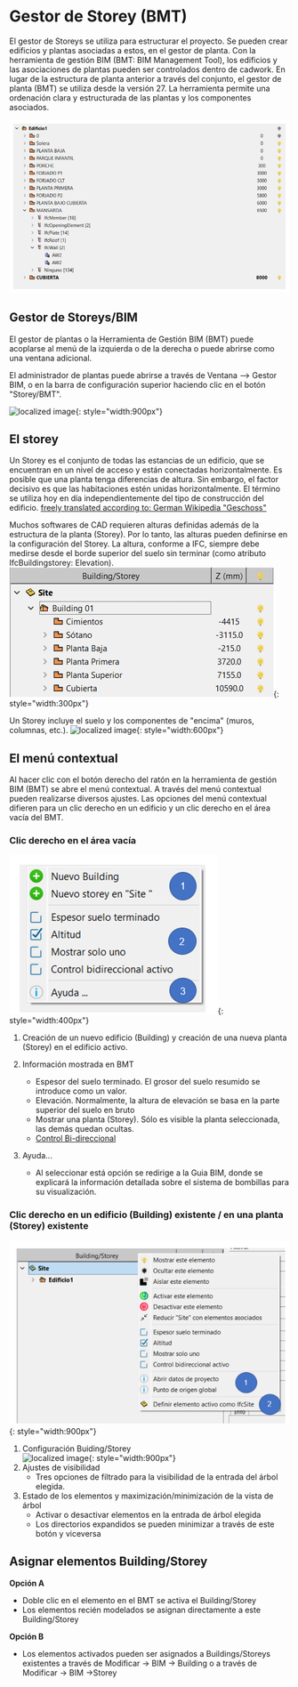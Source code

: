 # Gestor de Storey (BMT)

El gestor de Storeys se utiliza para estructurar el proyecto. Se pueden crear edificios y plantas asociadas a estos, en el gestor de planta.
Con la herramienta de gestión BIM (BMT: BIM Management Tool), los edificios y las asociaciones de plantas pueden ser controlados dentro de cadwork. En lugar de la estructura de planta anterior a través del conjunto, el gestor de planta (BMT) se utiliza desde la versión 27.
La herramienta permite una ordenación clara y estructurada de las plantas y los componentes asociados.

![localized image](../img/es/struct.png)

## Gestor de Storeys/BIM <br>

El gestor de plantas o la Herramienta de Gestión BIM (BMT) puede acoplarse al menú de la izquierda o de la derecha o puede abrirse como una ventana adicional.

El administrador de plantas puede abrirse a través de Ventana --> Gestor BIM, o en la barra de configuración superior haciendo clic en el botón "Storey/BMT".

![localized image](../img/bmt.gif){: style="width:900px"}

## El storey

Un Storey es el conjunto de todas las estancias de un edificio, que se encuentran en un nivel de acceso y están conectadas horizontalmente. Es posible que una planta tenga diferencias de altura. Sin embargo, el factor decisivo es que las habitaciones estén unidas horizontalmente. El término se utiliza hoy en día independientemente del tipo de construcción del edificio. [freely translated according to: German Wikipedia "Geschoss"](<https://de.wikipedia.org/wiki/Geschoss_(Architektur)>)

Muchos softwares de CAD requieren alturas definidas además de la estructura de la planta (Storey). Por lo tanto, las alturas pueden definirse en la configuración del Storey. La altura, conforme a IFC, siempre debe medirse desde el borde superior del suelo sin terminar (como atributo IfcBuildingstorey: Elevation).<br>
![localized image](../img/es/storey_cw.png){: style="width:300px"}

Un Storey incluye el suelo y los componentes de "encima" (muros, columnas, etc.).
![localized image](../img/storey_bs.png "https://standards.buildingsmart.org/IFC/RELEASE/IFC4/ADD2_TC1/HTML/link/ifcbuildingstorey.htm"){: style="width:600px"}

## El menú contextual

Al hacer clic con el botón derecho del ratón en la herramienta de gestión BIM (BMT) se abre el menú contextual.
A través del menú contextual pueden realizarse diversos ajustes. Las opciones del menú contextual difieren para un clic derecho en un edificio y un clic derecho en el área vacía del BMT.

### Clic derecho en el área vacía

![localized image](../img/es/new_bldg.png){: style="width:400px"}

1. Creación de un nuevo edificio (Building) y creación de una nueva planta (Storey) en el edificio activo.
2. Información mostrada en BMT
   * Espesor del suelo terminado. El grosor del suelo resumido se introduce como un valor.
   * Elevación. Normalmente, la altura de elevación se basa en la parte superior del suelo en bruto
   * Mostrar una planta (Storey). Sólo es visible la planta seleccionada, las demás quedan ocultas.
   * [Control Bi-direccional](../1.Import/import.es.md)
3. Ayuda... <br>

   * Al seleccionar está opción se redirige a la Guia BIM, donde se explicará la información detallada sobre el sistema de bombillas para su visualización.


### Clic derecho en un edificio (Building) existente / en una planta (Storey) existente

![localized image](../img/es/storey_context.png){: style="width:900px"}

1. Configuración Buiding/Storey <br>
   ![localized image](../img/storey.gif){: style="width:900px"}
2. Ajustes de visibilidad
   * Tres opciones de filtrado para la visibilidad de la entrada del árbol elegida.
3. Estado de los elementos y maximización/minimización de la vista de árbol
   * Activar o desactivar elementos en la entrada de árbol elegida
   * Los directorios expandidos se pueden minimizar a través de este botón y viceversa

## Asignar elementos Building/Storey

**Opción A**

* Doble clic en el elemento en el BMT se activa el Building/Storey
* Los elementos recién modelados se asignan directamente a este Building/Storey

**Opción B**

* Los elementos activados pueden ser asignados a Buildings/Storeys existentes a través de Modificar -> BIM -> Building o a través de Modificar -> BIM ->Storey